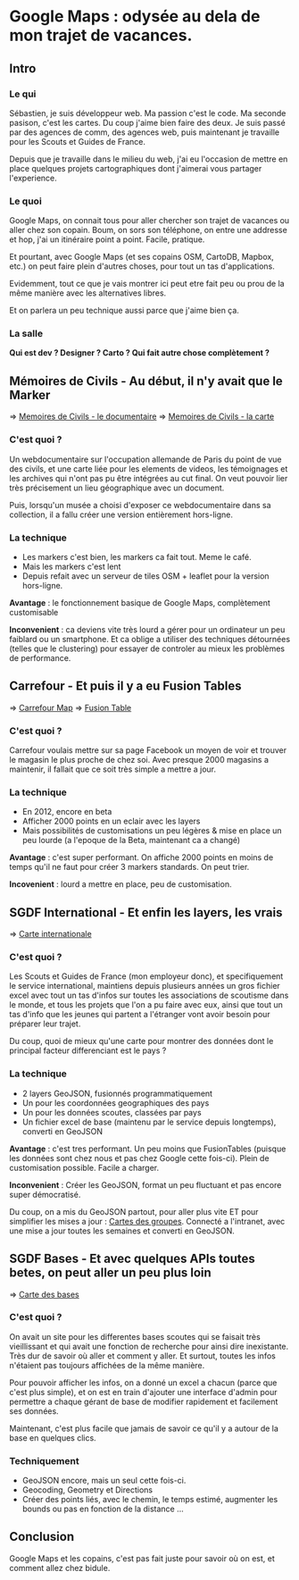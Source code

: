 # Google Maps : odysée au dela de mon trajet de vacances.

## Intro 

### Le qui

Sébastien, je suis développeur web. Ma passion c'est le code. Ma seconde pasison, c'est les cartes. Du coup j'aime bien faire des deux. Je suis passé par des agences de comm, des agences web, puis maintenant je travaille pour les Scouts et Guides de France.

Depuis que je travaille dans le milieu du web, j'ai eu l'occasion de mettre en place quelques projets cartographiques dont j'aimerai vous partager l'experience.

### Le quoi

Google Maps, on connait tous pour aller chercher son trajet de vacances ou aller chez son copain. Boum, on sors son téléphone, on entre une addresse et hop, j'ai un itinéraire point a point. Facile, pratique.

Et pourtant, avec Google Maps (et ses copains OSM, CartoDB, Mapbox, etc.) on peut faire plein d'autres choses, pour tout un tas d'applications. 

Evidemment, tout ce que je vais montrer ici peut etre fait peu ou prou de la même manière avec les alternatives libres.

Et on parlera un peu technique aussi parce que j'aime bien ça.

### La salle

**Qui est dev ? Designer ? Carto ? Qui fait autre chose complètement ?**



## Mémoires de Civils - Au début, il n'y avait que le Marker

=> [Memoires de Civils - le documentaire](http://memoiresdecivils.com/)
=> [Memoires de Civils - la carte](http://carte.memoiresdecivils.com/)

### C'est quoi ?

Un webdocumentaire sur l'occupation allemande de Paris du point de vue des civils, et une carte liée pour les elements de videos, les témoignages et les archives qui n'ont pas pu être intégrées au cut final. On veut pouvoir lier très précisement un lieu géographique avec un document. 

Puis, lorsqu'un musée a choisi d'exposer ce webdocumentaire dans sa collection, il a fallu créer une version entièrement hors-ligne.

### La technique

- Les markers c'est bien, les markers ca fait tout. Meme le café.
- Mais les markers c'est lent
- Depuis refait avec un serveur de tiles OSM + leaflet pour la version hors-ligne.

**Avantage** : le fonctionnement basique de Google Maps, complètement customisable

**Inconvenient** : ca deviens vite très lourd a gérer pour un ordinateur un peu faiblard ou un smartphone. Et ca oblige a utiliser des techniques détournées (telles que le clustering) pour essayer de controler au mieux les problèmes de performance.


## Carrefour - Et puis il y a eu Fusion Tables

=> [Carrefour Map](https://www.facebook.com/carrefour/app/323982594356304/)
=> [Fusion Table](https://docs.google.com/spreadsheets/d/1NyOuCXRVUPpiMOWN_d9YrS-BrZsBt9e1-kiDr-z9Xb0/edit)

### C'est quoi ?

Carrefour voulais mettre sur sa page Facebook un moyen de voir et trouver le magasin le plus proche de chez soi. Avec presque 2000 magasins a maintenir, il fallait que ce soit très simple a mettre a jour.

### La technique

- En 2012, encore en beta
- Afficher 2000 points en un eclair avec les layers
- Mais possibilités de customisations un peu légères & mise en place un peu lourde (a l'epoque de la Beta, maintenant ca a changé)

**Avantage** : c'est super performant. On affiche 2000 points en moins de temps qu'il ne faut pour créer 3 markers standards. On peut trier. 

**Incovenient** : lourd a mettre en place, peu de customisation.


## SGDF International - Et enfin les layers, les vrais

=> [Carte internationale](https://www.sgdf.fr/vos-ressources/carte-internationale)

### C'est quoi ?

Les Scouts et Guides de France (mon employeur donc), et specifiquement le service international, maintiens depuis plusieurs années un gros fichier excel avec tout un tas d'infos sur toutes les associations de scoutisme dans le monde, et tous les projets que l'on a pu faire avec eux, ainsi que tout un tas d'info que les jeunes qui partent a l'étranger vont avoir besoin pour préparer leur trajet.

Du coup, quoi de mieux qu'une carte pour montrer des données dont le principal facteur differenciant est le pays ? 

### La technique

- 2 layers GeoJSON, fusionnés programmatiquement
- Un pour les coordonnées geographiques des pays
- Un pour les données scoutes, classées par pays
- Un fichier excel de base (maintenu par le service depuis longtemps), converti en GeoJSON

**Avantage** : c'est tres performant. Un peu moins que FusionTables (puisque les données sont chez nous et pas chez Google cette fois-ci). Plein de customisation possible. Facile a charger.

**Inconvenient** : Créer les GeoJSON, format un peu fluctuant et pas encore super démocratisé.


Du coup, on a mis du GeoJSON partout, pour aller plus vite ET pour simplifier les mises a jour : [Cartes des groupes](https://www.sgdf.fr/). Connecté a l'intranet, avec une mise a jour toutes les semaines et converti en GeoJSON.

## SGDF Bases - Et avec quelques APIs toutes betes, on peut aller un peu plus loin

=> [Carte des bases](https://bases.sgdf.fr)

### C'est quoi ?

On avait un site pour les differentes bases scoutes qui se faisait très vieillissant et qui avait une fonction de recherche pour ainsi dire inexistante. Très dur de savoir où aller et comment y aller. Et surtout, toutes les infos n'étaient pas toujours affichées de la même manière. 

Pour pouvoir afficher les infos, on a donné un excel a chacun (parce que c'est plus simple), et on est en train d'ajouter une interface d'admin pour permettre a chaque gérant de base de modifier rapidement et facilement ses données. 

Maintenant, c'est plus facile que jamais de savoir ce qu'il y a autour de la base en quelques clics.

### Techniquement

- GeoJSON encore, mais un seul cette fois-ci.
- Geocoding, Geometry et Directions
- Créer des points liés, avec le chemin, le temps estimé, augmenter les bounds ou pas en fonction de la distance ...

## Conclusion

Google Maps et les copains, c'est pas fait juste pour savoir où on est, et comment allez chez bidule. 